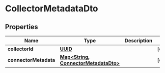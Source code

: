 
# CollectorMetadataDto

## Properties
Name | Type | Description | Notes
------------ | ------------- | ------------- | -------------
**collectorId** | [**UUID**](UUID.md) |  |  [optional]
**connectorMetadata** | [**Map&lt;String, ConnectorMetadataDto&gt;**](ConnectorMetadataDto.md) |  |  [optional]



